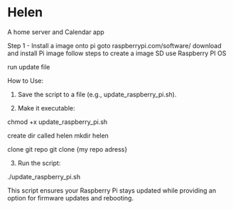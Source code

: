 # Helen
A home server and Calendar app

Step 1 - Install a image onto pi
goto raspberrypi.com/software/
download and install Pi image
follow steps to create a image SD 
use Raspberry PI OS

run update file

How to Use:

1. Save the script to a file (e.g., update_raspberry_pi.sh).


2. Make it executable:

chmod +x update_raspberry_pi.sh

create dir called helen
mkdir helen

clone git repo
git clone {my repo adress}



3. Run the script:

./update_raspberry_pi.sh



This script ensures your Raspberry Pi stays updated while providing an option for firmware updates and rebooting.

